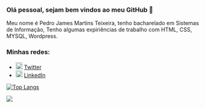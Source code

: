### Olá pessoal, sejam bem vindos ao meu GitHub 👋

Meu nome é Pedro James Martins Teixeira, tenho bacharelado em Sistemas de Informação, Tenho algumas expiriências de trabalho com HTML, CSS, MYSQL, Wordpress. 


### Minhas redes:
<ul>
  <li>
    <img src="https://user-images.githubusercontent.com/30157522/87161461-f33f8580-c29a-11ea-8686-34eb06e44501.png" width="18" alt="Twitter"> 
    <a href="https://twitter.com/pedrojamesmt" target="_blank" title="My Twitter">Twitter</a>
  </li>
  <li>
    <img src="https://user-images.githubusercontent.com/30157522/87161827-6cd77380-c29b-11ea-902a-725eeed60745.png" width="18" alt="Linkedin"> 
    <a href="https://www.linkedin.com/in/pedrojamesmt/" target="_blank" title="My LinkedIn">LinkedIn</a>
  </li>
</ul>

[![Top Langs](https://github-readme-stats.vercel.app/api/top-langs/?username=pedrojamesmt)](https://github.com/pedrojamesmt/github-readme-stats)

![](https://github-readme-stats.vercel.app/api?username=pedrojamesmt) 
